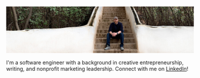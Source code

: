![](banner.jpg)

I'm a software engineer with a background in creative entrepreneurship, writing, and nonprofit marketing leadership.
Connect with me on [LinkedIn](https://www.linkedin.com/in/ajongaro)!
